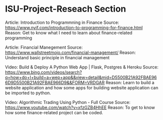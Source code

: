 # ISU-Project-Reseach Section

Article: Introduction to Programmning in Finance
Source: https://www.nyif.com/introduction-to-programming-for-finance.html
Reason: Get to know what I need to learn about finance-related programming 

Article: Financial Manegement
Source: https://www.wallstreetmojo.com/financial-management/
Reason: Understand basic principle in financial management

Video: Build & Deploy A Python Web App | Flask, Postgres & Heroku
Source: https://www.bing.com/videos/search?q=how+do+I+build+a+wep+app&&view=detail&mid=D5500B21A92FBAE966D9D5500B21A92FBAE966D9&&FORM=VRDGAR
Reason: Learn to build a website application and how some apps for building website application can be imported to python. 

Video: Algorithmic Trading Using Python - Full Course
Source: https://www.youtube.com/watch?v=xfzGZB4HhEE
Reason: To get to know how some finance-related project can be coded. 

